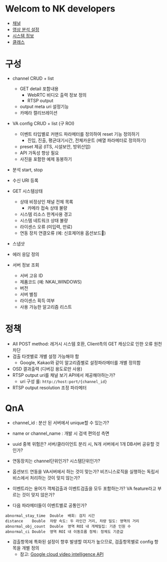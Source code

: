 # Welcom to NK developers

<!-- * [Introduction](README.md) -->
* [채널](channels.md)
* [영상 분석 설정](va.md)
* [시스템 정보](systeminfo.md)
* [클래스](classes.md)


# 구성

* channel CRUD + list
  - GET detail 포함내용
      - WebRTC 비디오 출력 정보 정의
      - RTSP output
  - output meta uri 설정기능
  - 카메라 캘리브레이션
* VA config CRUD + list (구 ROI)
   - 이벤트 타입별로 커맨드 파라메터를 정의하여 reset 기능 정의하기
      - 진입, 진출, 평균대기시간, 전체카운트 (배열 파라메터로 정의하기)
   - preset 제공 (ITS, 시설보안, 방위산업)
   - API 가독성 향상 필요
   - 사진을 포함한 예제 동봉하기
* 분석 start, stop
* 수신 URI 등록
* GET 시스템상태
  - 상태 비정상인 채널 전체 목록
    - 카메라 접속 상태 불량
  - 시스템 리소스 한계사용 경고
  - 시스템 네트워크 상태 불량
  - 라이센스 오류 (미입력, 만료)
  - 연동 장치 연결오류 (예: 신호제어용 옵션보드)
* 스냅샷

* 에러 응답 정의

* 서버 정보 조회
  - 서버 고유 ID
  - 제품코드 (예: NKAI_WINDOWS)
  - 버전
  - 서버 별칭
  - 라이센스 획득 여부
  - 사용 가능한 알고리즘 리스트


# 정책
* All POST method: 레거시 시스템 호환, Client측의 GET 캐싱으로 인한 오류 원천차단
* 검출 타겟별로 개별 설정 가능해야 함
  - Google, Kakao와 같이 알고리즘별로 설정파라메터를 개별 정의함
* OSD 결과출력 (디버깅 용도로만 사용)
* RTSP output uri를 채널 보기 API에서 제공해야하는가?
  - uri 구성 룰: `http://host:port/{channel_id}`
* RTSP output resolution 조정 파라메터


# QnA
- channel_id : 분산 된 서버에서 unique할 수 있는가?
- name or channel_name : 개발 시 검색 편의성 측면
- uuid 중복 위험은? 서버/클라이언트 분리 시, N개 서버에서 1개 DB서버 공유할 것인가?
- 연동장치는 channel단위인가? 시스템단위인가?
- 옵션보드 연동을 VA서버에서 하는 것이 맞는가? 비즈니스로직을 실행하는 독립서비스에서 처리하는 것이 맞지 않는가?
- 이벤트라는 용어가 객체검출과 이벤트검출을 모두 포함하는가? VA feature라고 부르는 것이 맞지 않은가?


- 다음 파라메터들이 이벤트별로 공통인가?
```
abnormal_stay_time	Double	배회: 검지 시간
distance	Double	차량 속도: 두 라인간 거리, 차량 밀도: 영역의 거리
abnormal_obj_count	Double	영역 ROI 내 개체밀집: 기준 인원 수
abnormal_ci	Double	영역 ROI 내 이동흐름 정체: 정체도 기준값
```
  - 검출항목에 특화된 설정이 향후 발생할 여지가 높으므로, 검출항목별로 config 항목을 개별 정의
     - 참고: [Google cloud video intelligence API](https://cloud.google.com/video-intelligence/docs/reference/rest/v1p3beta1/videos/annotate#videocontext)
